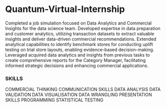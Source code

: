 # Quantum-Virtual-Internship
Completed a job simulation focused on Data Analytics and Commercial Insights for the data science team.
Developed expertise in data preparation and customer analytics, utilizing transaction datasets to extract valuable insights and deliver data-driven commercial recommendations.
Extended analytical capabilities to identify benchmark stores for conducting uplift testing on trial store layouts, enabling evidence-based decision-making.
Leveraged acquired data analytics and insights from previous tasks to create comprehensive reports for the Category Manager, facilitating informed strategic decisions and enhancing commercial applications.
### SKILLS
COMMERCIAL THINKING   COMMUNICATION  SKILLS DATA ANALYSIS  DATA VALIDATION  DATA VISUALISATION   DATA WRANGLING  PRESENTATION SKILLS  PROGRAMMING   STATISTICAL TESTING 
